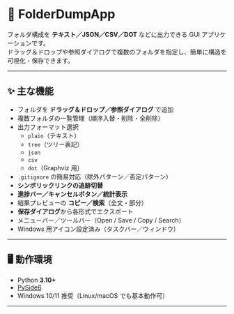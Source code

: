 # 📂 FolderDumpApp

フォルダ構成を **テキスト／JSON／CSV／DOT** などに出力できる GUI アプリケーションです。  
ドラッグ＆ドロップや参照ダイアログで複数のフォルダを指定し、簡単に構造を可視化・保存できます。

---

## ✨ 主な機能

- フォルダを **ドラッグ＆ドロップ／参照ダイアログ** で追加  
- 複数フォルダの一覧管理（順序入替・削除・全削除）  
- 出力フォーマット選択  
  - `plain`（テキスト）  
  - `tree`（ツリー表記）  
  - `json`  
  - `csv`  
  - `dot`（Graphviz 用）  
- `.gitignore` の簡易対応（除外パターン／否定パターン）  
- **シンボリックリンクの追跡切替**  
- **進捗バー／キャンセルボタン／統計表示**  
- 結果プレビューの **コピー／検索**（全文・部分）  
- **保存ダイアログ**から各形式でエクスポート  
- メニューバー／ツールバー（Open / Save / Copy / Search）  
- Windows 用アイコン設定済み（タスクバー／ウィンドウ）

---

## 🖥️ 動作環境

- Python **3.10+**  
- [PySide6](https://pypi.org/project/PySide6/)  
- Windows 10/11 推奨（Linux/macOS でも基本動作可）

---


